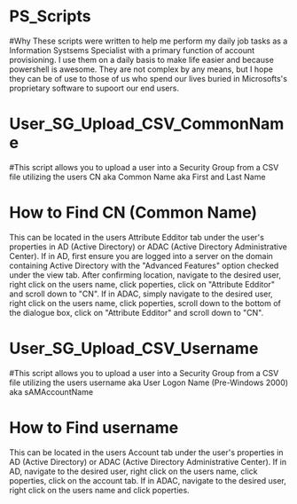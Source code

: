 # PS_Scripts

#Why
These scripts were written to help me perform my daily job tasks as a Information Systsems Specialist with a primary function of account provisioning. 
I use them on a daily basis to make life easier and because powershell is awesome. 
They are not complex by any means, but I hope they can be of use to those of us who spend our lives buried in Microsofts's proprietary software to supoort our end users. 


# User_SG_Upload_CSV_CommonName
#This script allows you to upload a user into a Security Group from a CSV file utilizing the users CN aka Common Name aka First and Last Name 

  # How to Find CN (Common Name)
  This can be located in the users Attribute Edditor tab under the user's properties in AD (Active Directory) or ADAC (Active Directory Administrative Center).
  If in AD, first ensure you are logged into a server on the domain containing Active Directory with the "Advanced Features" option checked under the view tab. After confirming location, navigate to the desired user, right click on the users name, click poperties, click on "Attribute Edditor" and scroll down to "CN".
  If in ADAC, simply navigate to the desired user, right click on the users name, click poperties, scroll down to the bottom of the dialogue box, click on "Attribute Edditor" and scroll down to "CN".


# User_SG_Upload_CSV_Username
#This script allows you to upload a user into a Security Group from a CSV file utilizing the users username aka User Logon Name (Pre-Windows 2000) aka sAMAccountName
  
  # How to Find username
  This can be located in the users Account tab under the user's properties in AD (Active Directory) or ADAC (Active Directory Administrative Center).
  If in AD, navigate to the desired user, right click on the users name, click poperties, click on the account tab. 
  If in ADAC, navigate to the desired user, right click on the users name and click poperties.
   
